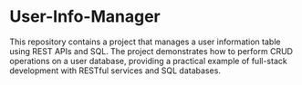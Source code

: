 # User-Info-Manager
This repository contains a project that manages a user information table using REST APIs and SQL. The project demonstrates how to perform CRUD operations on a user database, providing a practical example of full-stack development with RESTful services and SQL databases.
